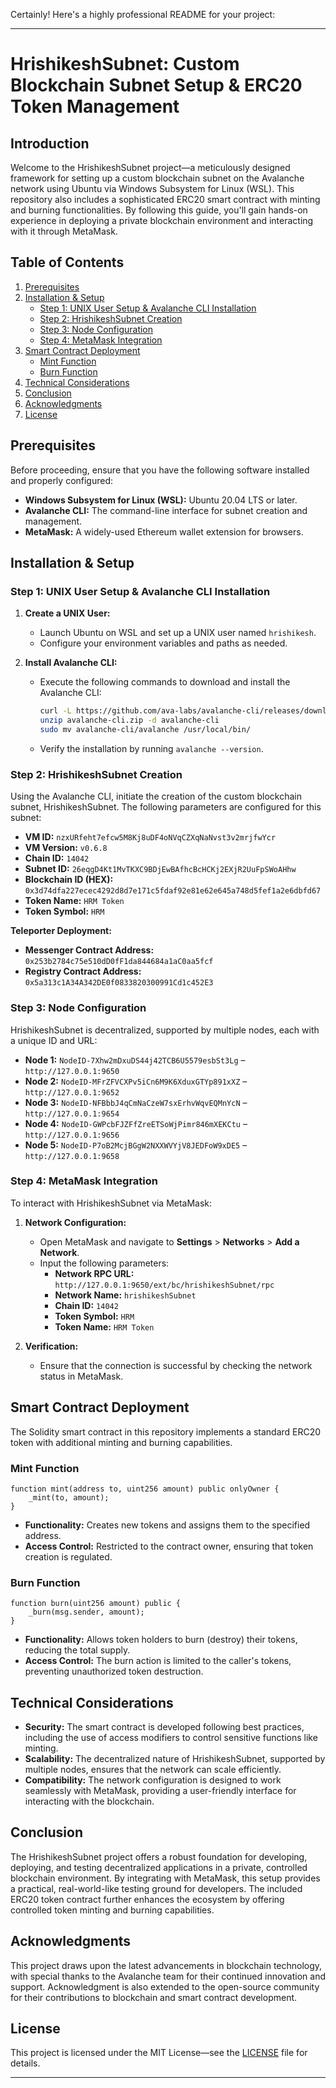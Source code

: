 Certainly! Here's a highly professional README for your project:

---

# **HrishikeshSubnet: Custom Blockchain Subnet Setup & ERC20 Token Management**

## **Introduction**

Welcome to the HrishikeshSubnet project—a meticulously designed framework for setting up a custom blockchain subnet on the Avalanche network using Ubuntu via Windows Subsystem for Linux (WSL). This repository also includes a sophisticated ERC20 smart contract with minting and burning functionalities. By following this guide, you'll gain hands-on experience in deploying a private blockchain environment and interacting with it through MetaMask.

## **Table of Contents**

1. [Prerequisites](#prerequisites)
2. [Installation & Setup](#installation--setup)
   - [Step 1: UNIX User Setup & Avalanche CLI Installation](#step-1-unix-user-setup--avalanche-cli-installation)
   - [Step 2: HrishikeshSubnet Creation](#step-2-hrishikeshsubnet-creation)
   - [Step 3: Node Configuration](#step-3-node-configuration)
   - [Step 4: MetaMask Integration](#step-4-metamask-integration)
3. [Smart Contract Deployment](#smart-contract-deployment)
   - [Mint Function](#mint-function)
   - [Burn Function](#burn-function)
4. [Technical Considerations](#technical-considerations)
5. [Conclusion](#conclusion)
6. [Acknowledgments](#acknowledgments)
7. [License](#license)

## **Prerequisites**

Before proceeding, ensure that you have the following software installed and properly configured:

- **Windows Subsystem for Linux (WSL):** Ubuntu 20.04 LTS or later.
- **Avalanche CLI:** The command-line interface for subnet creation and management.
- **MetaMask:** A widely-used Ethereum wallet extension for browsers.

## **Installation & Setup**

### **Step 1: UNIX User Setup & Avalanche CLI Installation**

1. **Create a UNIX User:**
   - Launch Ubuntu on WSL and set up a UNIX user named `hrishikesh`.
   - Configure your environment variables and paths as needed.

2. **Install Avalanche CLI:**
   - Execute the following commands to download and install the Avalanche CLI:
     ```bash
     curl -L https://github.com/ava-labs/avalanche-cli/releases/download/v1.7.1/avalanche-cli-v1.7.1-linux.zip -o avalanche-cli.zip
     unzip avalanche-cli.zip -d avalanche-cli
     sudo mv avalanche-cli/avalanche /usr/local/bin/
     ```
   - Verify the installation by running `avalanche --version`.

### **Step 2: HrishikeshSubnet Creation**

Using the Avalanche CLI, initiate the creation of the custom blockchain subnet, HrishikeshSubnet. The following parameters are configured for this subnet:

- **VM ID:** `nzxURfeht7efcw5M8Kj8uDF4oNVqCZXqNaNvst3v2mrjfwYcr`
- **VM Version:** `v0.6.8`
- **Chain ID:** `14042`
- **Subnet ID:** `26eqgD4Kt1MvTKXC9BDjEwBAfhcBcHCKj2EXjR2UuFpSWoAHhw`
- **Blockchain ID (HEX):** `0x3d74dfa227ecec4292d8d7e171c5fdaf92e81e62e645a748d5fef1a2e6dbfd67`
- **Token Name:** `HRM Token`
- **Token Symbol:** `HRM`

**Teleporter Deployment:**

- **Messenger Contract Address:** `0x253b2784c75e510dD0fF1da844684a1aC0aa5fcf`
- **Registry Contract Address:** `0x5a313c1A34A342DE0f0833820300991Cd1c452E3`

### **Step 3: Node Configuration**

HrishikeshSubnet is decentralized, supported by multiple nodes, each with a unique ID and URL:

- **Node 1:** `NodeID-7Xhw2mDxuDS44j42TCB6U5579esbSt3Lg` – `http://127.0.0.1:9650`
- **Node 2:** `NodeID-MFrZFVCXPv5iCn6M9K6XduxGTYp891xXZ` – `http://127.0.0.1:9652`
- **Node 3:** `NodeID-NFBbbJ4qCmNaCzeW7sxErhvWqvEQMnYcN` – `http://127.0.0.1:9654`
- **Node 4:** `NodeID-GWPcbFJZFfZreETSoWjPimr846mXEKCtu` – `http://127.0.0.1:9656`
- **Node 5:** `NodeID-P7oB2McjBGgW2NXXWVYjV8JEDFoW9xDE5` – `http://127.0.0.1:9658`

### **Step 4: MetaMask Integration**

To interact with HrishikeshSubnet via MetaMask:

1. **Network Configuration:**
   - Open MetaMask and navigate to **Settings** > **Networks** > **Add a Network**.
   - Input the following parameters:
     - **Network RPC URL:** `http://127.0.0.1:9650/ext/bc/hrishikeshSubnet/rpc`
     - **Network Name:** `hrishikeshSubnet`
     - **Chain ID:** `14042`
     - **Token Symbol:** `HRM`
     - **Token Name:** `HRM Token`

2. **Verification:**
   - Ensure that the connection is successful by checking the network status in MetaMask.

## **Smart Contract Deployment**

The Solidity smart contract in this repository implements a standard ERC20 token with additional minting and burning capabilities.

### **Mint Function**

```solidity
function mint(address to, uint256 amount) public onlyOwner {
    _mint(to, amount);
}
```

- **Functionality:** Creates new tokens and assigns them to the specified address.
- **Access Control:** Restricted to the contract owner, ensuring that token creation is regulated.

### **Burn Function**

```solidity
function burn(uint256 amount) public {
    _burn(msg.sender, amount);
}
```

- **Functionality:** Allows token holders to burn (destroy) their tokens, reducing the total supply.
- **Access Control:** The burn action is limited to the caller's tokens, preventing unauthorized token destruction.

## **Technical Considerations**

- **Security:** The smart contract is developed following best practices, including the use of access modifiers to control sensitive functions like minting.
- **Scalability:** The decentralized nature of HrishikeshSubnet, supported by multiple nodes, ensures that the network can scale efficiently.
- **Compatibility:** The network configuration is designed to work seamlessly with MetaMask, providing a user-friendly interface for interacting with the blockchain.

## **Conclusion**

The HrishikeshSubnet project offers a robust foundation for developing, deploying, and testing decentralized applications in a private, controlled blockchain environment. By integrating with MetaMask, this setup provides a practical, real-world-like testing ground for developers. The included ERC20 token contract further enhances the ecosystem by offering controlled token minting and burning capabilities.

## **Acknowledgments**

This project draws upon the latest advancements in blockchain technology, with special thanks to the Avalanche team for their continued innovation and support. Acknowledgment is also extended to the open-source community for their contributions to blockchain and smart contract development.

## **License**

This project is licensed under the MIT License—see the [LICENSE](LICENSE) file for details.

---

